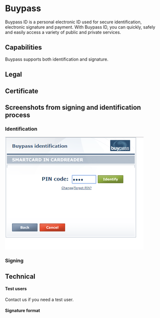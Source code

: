 # Buypass

Buypass ID is a personal electronic ID used for secure identification, electronic signature and payment. With Buypass ID, you can quickly, safely and easily access a variety of public and private services.

## Capabilities

Buypass supports both identification and signature.

## Legal

## Certificate

## Screenshots from signing and identification process

### Identification

![](/assets/buypass-auth-1.png)

### Signing

## Technical

#### Test users

Contact us if you need a test user.

#### Signature format



